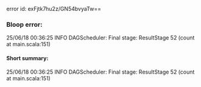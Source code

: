 error id: exFjtk7hu2z/GN54bvyaTw==
### Bloop error:

25/06/18 00:36:25 INFO DAGScheduler: Final stage: ResultStage 52 (count at main.scala:151)
#### Short summary: 

25/06/18 00:36:25 INFO DAGScheduler: Final stage: ResultStage 52 (count at main.scala:151)